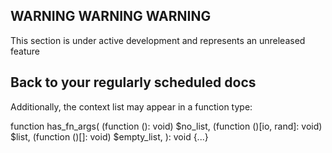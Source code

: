 ## WARNING WARNING WARNING

This section is under active development and represents an unreleased feature

## Back to your regularly scheduled docs


Additionally, the context list may appear in a function type:

function has_fn_args(
  (function (): void) $no_list,
  (function ()[io, rand]: void) $list,
  (function ()[]: void) $empty_list,
): void {...}